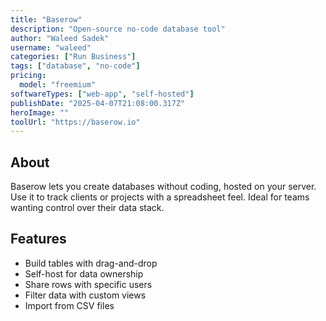 ```yaml
---
title: "Baserow"
description: "Open-source no-code database tool"
author: "Waleed Sadek"
username: "waleed"
categories: ["Run Business"]
tags: ["database", "no-code"]
pricing:
  model: "freemium"
softwareTypes: ["web-app", "self-hosted"]
publishDate: "2025-04-07T21:08:00.317Z"
heroImage: ""
toolUrl: "https://baserow.io"
---
```

## About
Baserow lets you create databases without coding, hosted on your server. Use it to track clients or projects with a spreadsheet feel. Ideal for teams wanting control over their data stack.

## Features
- Build tables with drag-and-drop
- Self-host for data ownership
- Share rows with specific users
- Filter data with custom views
- Import from CSV files
